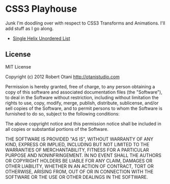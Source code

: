 # CSS3 Playhouse

Junk I'm doodling over with respect to CSS3 Transforms and Animations. I'll add stuff as I go along.

* [Single Helix Unordered List](http://otanistudio.github.com/swt/li_single_helix.html)

## License

MIT License

Copyright (c) 2012 Robert Otani http://otanistudio.com

Permission is hereby granted, free of charge, to any person obtaining a copy of this software and associated documentation files (the "Software"), to deal in the Software without restriction, including without limitation the rights to use, copy, modify, merge, publish, distribute, sublicense, and/or sell copies of the Software, and to permit persons to whom the Software is furnished to do so, subject to the following conditions:

The above copyright notice and this permission notice shall be included in all copies or substantial portions of the Software.

THE SOFTWARE IS PROVIDED "AS IS", WITHOUT WARRANTY OF ANY KIND, EXPRESS OR IMPLIED, INCLUDING BUT NOT LIMITED TO THE WARRANTIES OF MERCHANTABILITY, FITNESS FOR A PARTICULAR PURPOSE AND NONINFRINGEMENT. IN NO EVENT SHALL THE AUTHORS OR COPYRIGHT HOLDERS BE LIABLE FOR ANY CLAIM, DAMAGES OR OTHER LIABILITY, WHETHER IN AN ACTION OF CONTRACT, TORT OR OTHERWISE, ARISING FROM, OUT OF OR IN CONNECTION WITH THE SOFTWARE OR THE USE OR OTHER DEALINGS IN THE SOFTWARE.